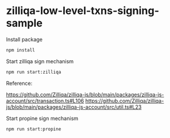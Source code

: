 # zilliqa-low-level-txns-signing-sample

Install package
```bash
npm install
```

Start zilliqa sign mechanism
```bash
npm run start:zilliqa
```

Reference:

https://github.com/Zilliqa/zilliqa-js/blob/main/packages/zilliqa-js-account/src/transaction.ts#L106
https://github.com/Zilliqa/zilliqa-js/blob/main/packages/zilliqa-js-account/src/util.ts#L23


Start propine sign mechanism
```bash
npm run start:propine
```